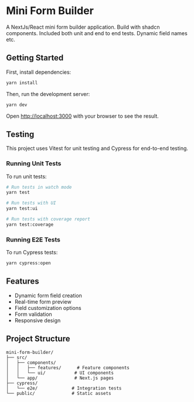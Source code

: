 # Mini Form Builder

A NextJs/React mini form builder application. Build with shadcn components. Included both unit and end to end tests. Dynamic field names etc.

## Getting Started

First, install dependencies:

```bash
yarn install
```

Then, run the development server:

```bash
yarn dev
```

Open [http://localhost:3000](http://localhost:3000) with your browser to see the result.

## Testing

This project uses Vitest for unit testing and Cypress for end-to-end testing.

### Running Unit Tests

To run unit tests:

```bash
# Run tests in watch mode
yarn test

# Run tests with UI
yarn test:ui

# Run tests with coverage report
yarn test:coverage
```

### Running E2E Tests

To run Cypress tests:

```bash
yarn cypress:open
```

## Features

- Dynamic form field creation
- Real-time form preview
- Field customization options
- Form validation
- Responsive design

## Project Structure

```
mini-form-builder/
├── src/
│   ├── components/
│   │   ├── features/      # Feature components
│   │   └── ui/           # UI components
│   └── app/              # Next.js pages
├── cypress/
│   └── e2e/             # Integration tests
└── public/              # Static assets
```
